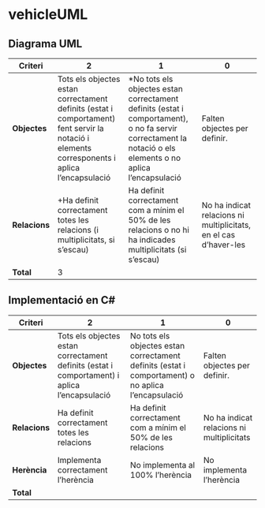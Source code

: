 # vehicleUML

## Diagrama UML  
| Criteri | 2 | 1 | 0 |
|----------|----------|----------|---------|
| **Objectes**    | Tots els objectes estan correctament definits (estat i comportament) fent servir la notació i elements corresponents i aplica l’encapsulació   | *No tots els objectes estan correctament definits (estat i comportament), o no fa servir correctament la notació o els elements o no aplica l’encapsulació   | Falten objectes per definir. |
| **Relacions**  | +Ha definit correctament totes les relacions (i multiplicitats, si s’escau) | Ha definit correctament com a mínim el 50% de les relacions o no hi ha indicades multiplicitats (si s’escau) | No ha indicat relacions ni multiplicitats, en el cas d’haver-les  |
| **Total**    | 3  |


## Implementació en C#  
| Criteri | 2 | 1 | 0 |
|----------|----------|----------|---------|
| **Objectes** | Tots els objectes estan correctament definits (estat i comportament) i aplica l’encapsulació | No tots els objectes estan correctament definits (estat i comportament) o no aplica l’encapsulació  | Falten objectes per definir. |
| **Relacions** | Ha definit correctament totes les relacions | Ha definit correctament com a mínim el 50% de les relacions | No ha indicat relacions ni multiplicitats |
| **Herència** | Implementa correctament l’herència  | No implementa al 100% l’herència |  No implementa l’herència  |
| **Total**  |   |